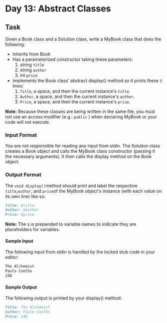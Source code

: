 # Day 13: Abstract Classes

## Task 

Given a Book class and a Solution class, write a MyBook class that does the following:

- Inherits from Book 
- Has a parameterized constructor taking these parameters:
  1. string `title`
  2. string `author` 
  3. int `price`
- Implements the Book class' abstract display() method so it prints these `3` lines:
  1. `Title`, a space, and then the current instance's `title`.
  2. `Author`, a space, and then the current instance's `author`.
  3. `Price`, a space, and then the current instance's `price`. 
     
**Note:** Because these classes are being written in the same file, you must not use an access modifier (e.g.: `public` ) when declaring MyBook or your code will not execute.

### Input Format

You are not responsible for reading any input from stdin. The Solution class creates a Book object and calls the MyBook class constructor (passing it the necessary arguments). It then calls the display method on the Book object.

### Output Format

The `void display()`method should print and label the respective `title`,`author`, and `price`of the MyBook object's instance (with each value on its own
line) like so:
```markdown
Title: $title 
Author: $author 
Price: $price 
```
**Note:** The `$` is prepended to variable names to indicate they are placeholders for variables.

#### Sample Input

The following input from stdin is handled by the locked stub code in your editor:
```markdown
The Alchemist 
Paulo Coelho 
248 
```

#### Sample Output

The following output is printed by your display() method:
```markdown
Title: The Alchemist
Author: Paulo Coelho
Price: 248
```

